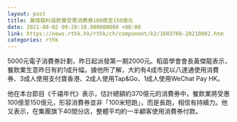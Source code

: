 ```yaml
---
layout: post
title: 黃傑龍料餐飲業受惠消費券100億至150億元
date: 2021-08-02 09:20:18.000000000 +08:00
link: https://news.rthk.hk/rthk/ch/component/k2/1603760-20210802.htm
categories: rthk
---
```


5000元電子消費券計劃，昨日起派發第一期2000元。稻苗學會會長黃傑龍表示，餐飲業生意昨日有約1成升幅，據他所了解，大約有4成市民以八達通使用消費券、3成人使用支付寶香港、2成人使用Tap&Go、1成人使用WeChat Pay HK。

他在本台節目《千禧年代》表示，估計總額約370億元的消費券中，餐飲業將受惠100億至150億元，形容消費券並非「100米短跑」，而是長跑，相信有持續力。他又表示，在集團旗下40間分店，整體平均約一半顧客使用消費券付款。
